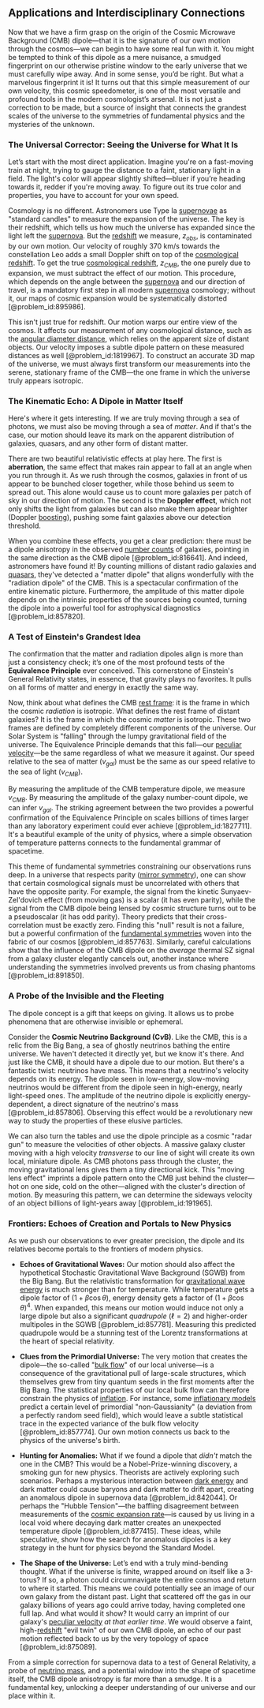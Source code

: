 ## Applications and Interdisciplinary Connections

Now that we have a firm grasp on the origin of the Cosmic Microwave Background (CMB) dipole—that it is the signature of our own motion through the cosmos—we can begin to have some real fun with it. You might be tempted to think of this dipole as a mere nuisance, a smudged fingerprint on our otherwise pristine window to the early universe that we must carefully wipe away. And in some sense, you’d be right. But what a marvelous fingerprint it is! It turns out that this simple measurement of our own velocity, this cosmic speedometer, is one of the most versatile and profound tools in the modern cosmologist’s arsenal. It is not just a correction to be made, but a source of insight that connects the grandest scales of the universe to the symmetries of fundamental physics and the mysteries of the unknown.

### The Universal Corrector: Seeing the Universe for What It Is

Let’s start with the most direct application. Imagine you're on a fast-moving train at night, trying to gauge the distance to a faint, stationary light in a field. The light's color will appear slightly shifted—bluer if you’re heading towards it, redder if you're moving away. To figure out its true color and properties, you have to account for your own speed.

Cosmology is no different. Astronomers use Type Ia [supernovae](@article_id:161279) as "standard candles" to measure the expansion of the universe. The key is their redshift, which tells us how much the universe has expanded since the light left the [supernova](@article_id:158957). But the [redshift](@article_id:159451) we measure, $z_{obs}$, is contaminated by our own motion. Our velocity of roughly $370$ km/s towards the constellation Leo adds a small Doppler shift on top of the [cosmological redshift](@article_id:151849). To get the true [cosmological redshift](@article_id:151849), $z_{CMB}$, the one purely due to expansion, we must subtract the effect of our motion. This procedure, which depends on the angle between the [supernova](@article_id:158957) and our direction of travel, is a mandatory first step in all modern [supernova](@article_id:158957) cosmology; without it, our maps of cosmic expansion would be systematically distorted [@problem_id:895986].

This isn't just true for redshift. Our motion warps our entire view of the cosmos. It affects our measurement of any cosmological distance, such as the [angular diameter distance](@article_id:157323), which relies on the apparent size of distant objects. Our velocity imposes a subtle dipole pattern on these measured distances as well [@problem_id:1819967]. To construct an accurate 3D map of the universe, we must always first transform our measurements into the serene, stationary frame of the CMB—the one frame in which the universe truly appears isotropic.

### The Kinematic Echo: A Dipole in Matter Itself

Here's where it gets interesting. If we are truly moving through a sea of photons, we must also be moving through a sea of *matter*. And if that's the case, our motion should leave its mark on the apparent distribution of galaxies, quasars, and any other form of distant matter.

There are two beautiful relativistic effects at play here. The first is **aberration**, the same effect that makes rain appear to fall at an angle when you run through it. As we rush through the cosmos, galaxies in front of us appear to be bunched closer together, while those behind us seem to spread out. This alone would cause us to count more galaxies per patch of sky in our direction of motion. The second is the **Doppler effect**, which not only shifts the light from galaxies but can also make them appear brighter (Doppler [boosting](@article_id:636208)), pushing some faint galaxies above our detection threshold.

When you combine these effects, you get a clear prediction: there must be a dipole anisotropy in the observed [number counts](@article_id:159711) of galaxies, pointing in the same direction as the CMB dipole [@problem_id:816641]. And indeed, astronomers have found it! By counting millions of distant radio galaxies and [quasars](@article_id:158727), they've detected a "matter dipole" that aligns wonderfully with the "radiation dipole" of the CMB. This is a spectacular confirmation of the entire kinematic picture. Furthermore, the amplitude of this matter dipole depends on the intrinsic properties of the sources being counted, turning the dipole into a powerful tool for astrophysical diagnostics [@problem_id:857820].

### A Test of Einstein's Grandest Idea

The confirmation that the matter and radiation dipoles align is more than just a consistency check; it’s one of the most profound tests of the **Equivalence Principle** ever conceived. This cornerstone of Einstein's General Relativity states, in essence, that gravity plays no favorites. It pulls on all forms of matter and energy in exactly the same way.

Now, think about what defines the CMB [rest frame](@article_id:262209): it is the frame in which the cosmic *radiation* is isotropic. What defines the rest frame of distant galaxies? It is the frame in which the cosmic *matter* is isotropic. These two frames are defined by completely different components of the universe. Our Solar System is "falling" through the lumpy gravitational field of the universe. The Equivalence Principle demands that this fall—our [peculiar velocity](@article_id:157470)—be the same regardless of what we measure it against. Our speed relative to the sea of matter ($v_{gal}$) must be the same as our speed relative to the sea of light ($v_{CMB}$).

By measuring the amplitude of the CMB temperature dipole, we measure $v_{CMB}$. By measuring the amplitude of the galaxy number-count dipole, we can infer $v_{gal}$. The striking agreement between the two provides a powerful confirmation of the Equivalence Principle on scales billions of times larger than any laboratory experiment could ever achieve [@problem_id:1827711]. It's a beautiful example of the unity of physics, where a simple observation of temperature patterns connects to the fundamental grammar of spacetime.

This theme of fundamental symmetries constraining our observations runs deep. In a universe that respects parity ([mirror symmetry](@article_id:158236)), one can show that certain cosmological signals must be uncorrelated with others that have the opposite parity. For example, the signal from the kinetic Sunyaev-Zel'dovich effect (from moving gas) is a scalar (it has even parity), while the signal from the CMB dipole being lensed by cosmic structure turns out to be a pseudoscalar (it has odd parity). Theory predicts that their cross-correlation must be exactly zero. Finding this "null" result is not a failure, but a powerful confirmation of the [fundamental symmetries](@article_id:160762) woven into the fabric of our cosmos [@problem_id:857763]. Similarly, careful calculations show that the influence of the CMB dipole on the *average* thermal SZ signal from a galaxy cluster elegantly cancels out, another instance where understanding the symmetries involved prevents us from chasing phantoms [@problem_id:891850].

### A Probe of the Invisible and the Fleeting

The dipole concept is a gift that keeps on giving. It allows us to probe phenomena that are otherwise invisible or ephemeral.

Consider the **Cosmic Neutrino Background (C$\nu$B)**. Like the CMB, this is a relic from the Big Bang, a sea of ghostly neutrinos bathing the entire universe. We haven't detected it directly yet, but we know it's there. And just like the CMB, it should have a dipole due to our motion. But there's a fantastic twist: neutrinos have mass. This means that a neutrino's velocity depends on its energy. The dipole seen in low-energy, slow-moving neutrinos would be different from the dipole seen in high-energy, nearly light-speed ones. The amplitude of the neutrino dipole is explicitly energy-dependent, a direct signature of the neutrino's mass [@problem_id:857806]. Observing this effect would be a revolutionary new way to study the properties of these elusive particles.

We can also turn the tables and use the dipole principle as a cosmic "radar gun" to measure the velocities of other objects. A massive galaxy cluster moving with a high velocity *transverse* to our line of sight will create its own local, miniature dipole. As CMB photons pass through the cluster, the moving gravitational lens gives them a tiny directional kick. This "moving lens effect" imprints a dipole pattern onto the CMB just behind the cluster—hot on one side, cold on the other—aligned with the cluster's direction of motion. By measuring this pattern, we can determine the sideways velocity of an object billions of light-years away [@problem_id:191965].

### Frontiers: Echoes of Creation and Portals to New Physics

As we push our observations to ever greater precision, the dipole and its relatives become portals to the frontiers of modern physics.

*   **Echoes of Gravitational Waves:** Our motion should also affect the hypothetical Stochastic Gravitational Wave Background (SGWB) from the Big Bang. But the relativistic transformation for [gravitational wave energy](@article_id:266531) is much stronger than for temperature. While temperature gets a dipole factor of $(1+\beta\cos\theta)$, energy density gets a factor of $(1+\beta\cos\theta)^4$. When expanded, this means our motion would induce not only a large dipole but also a significant *quadrupole* ($\ell=2$) and higher-order multipoles in the SGWB [@problem_id:857781]. Measuring this predicted quadrupole would be a stunning test of the Lorentz transformations at the heart of special relativity.

*   **Clues from the Primordial Universe:** The very motion that creates the dipole—the so-called "[bulk flow](@article_id:149279)" of our local universe—is a consequence of the gravitational pull of large-scale structures, which themselves grew from tiny quantum seeds in the first moments after the Big Bang. The statistical properties of our local bulk flow can therefore constrain the physics of [inflation](@article_id:160710). For instance, some [inflationary models](@article_id:160872) predict a certain level of primordial "non-Gaussianity" (a deviation from a perfectly random seed field), which would leave a subtle statistical trace in the expected variance of the bulk flow velocity [@problem_id:857774]. Our own motion connects us back to the physics of the universe's birth.

*   **Hunting for Anomalies:** What if we found a dipole that *didn't* match the one in the CMB? This would be a Nobel-Prize-winning discovery, a smoking gun for new physics. Theorists are actively exploring such scenarios. Perhaps a mysterious interaction between [dark energy](@article_id:160629) and dark matter could cause baryons and dark matter to drift apart, creating an anomalous dipole in supernova data [@problem_id:842044]. Or perhaps the "Hubble Tension"—the baffling disagreement between measurements of the [cosmic expansion rate](@article_id:161454)—is caused by us living in a local void where decaying dark matter creates an unexpected temperature dipole [@problem_id:877415]. These ideas, while speculative, show how the search for anomalous dipoles is a key strategy in the hunt for physics beyond the Standard Model.

*   **The Shape of the Universe:** Let’s end with a truly mind-bending thought. What if the universe is finite, wrapped around on itself like a 3-torus? If so, a photon could circumnavigate the entire cosmos and return to where it started. This means we could potentially see an image of our own galaxy from the distant past. Light that scattered off the gas in our galaxy billions of years ago could arrive today, having completed one full lap. And what would it show? It would carry an imprint of our galaxy's [peculiar velocity](@article_id:157470) *at that earlier time*. We would observe a faint, high-[redshift](@article_id:159451) "evil twin" of our own CMB dipole, an echo of our past motion reflected back to us by the very topology of space [@problem_id:875089].

From a simple correction for supernova data to a test of General Relativity, a probe of [neutrino mass](@article_id:149099), and a potential window into the shape of spacetime itself, the CMB dipole anisotropy is far more than a smudge. It is a fundamental key, unlocking a deeper understanding of our universe and our place within it.